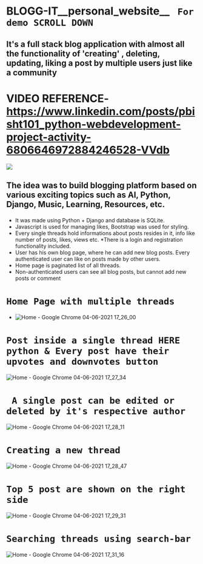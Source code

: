 # BLOGG-IT__personal_website__ ``` For demo SCROLL DOWN```
## It's a full stack blog application with almost all the functionality of 'creating' , deleting, updating, liking a post by multiple users just like a community
# VIDEO REFERENCE- https://www.linkedin.com/posts/pbisht101_python-webdevelopment-project-activity-6806646972884246528-VVdb
![](https://media.giphy.com/media/qUrQswDNmrhOmEJySI/giphy.gif)
 ## The idea was to build blogging platform based on various exciting topics such as AI, Python, Django, Music, Learning, Resources, etc.</p>
  

* It was made using Python + Django and database is SQLite.
* Javascript is used for managing likes, Bootstrap was used for styling.
* Every single threads hold informations about posts resides in it, info like number of posts, likes, views etc. 
*There is a login and registration functionality included.
* User has his own blog page, where he can add new blog posts. Every authenticated user can like on posts made by other users.
* Home page is paginated list of all threads.
* Non-authenticated users can see all blog posts, but cannot add new posts or comment
# ```Home Page with multiple threads```
* ![Home - Google Chrome 04-06-2021 17_26_00](https://user-images.githubusercontent.com/57286404/120835992-ae8f9d80-c582-11eb-8a5f-4cf74bda34de.png)
 
# ```Post inside a single thread HERE python & Every post have their upvotes and downvotes button ```
![Home - Google Chrome 04-06-2021 17_27_34](https://user-images.githubusercontent.com/57286404/120835989-adf70700-c582-11eb-85c0-834d3546ebaf.png)

# ``` A single post can be edited or deleted by it's respective author```
![Home - Google Chrome 04-06-2021 17_28_11](https://user-images.githubusercontent.com/57286404/120835987-acc5da00-c582-11eb-9da8-8d1f57d7900b.png)

# ```Creating a new thread```
![Home - Google Chrome 04-06-2021 17_28_47](https://user-images.githubusercontent.com/57286404/120835984-ac2d4380-c582-11eb-8887-89eb1b1b88fd.png)

# ```Top 5 post are shown on the right side ```
![Home - Google Chrome 04-06-2021 17_29_31](https://user-images.githubusercontent.com/57286404/120835980-aafc1680-c582-11eb-98df-4556b77a70ec.png)

# ```Searching threads using search-bar```
![Home - Google Chrome 04-06-2021 17_31_16](https://user-images.githubusercontent.com/57286404/120836198-ec8cc180-c582-11eb-9357-4752612f77bf.png)
